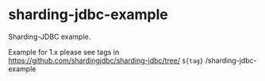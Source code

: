 # sharding-jdbc-example

Sharding-JDBC example.

Example for 1.x please see tags in https://github.com/shardingjdbc/sharding-jdbc/tree/ `${tag}` /sharding-jdbc-example
